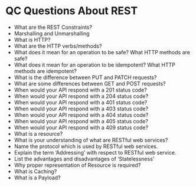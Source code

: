 # QC Questions About REST

- What are the REST Constraints?
 - Marshalling and Unmarshalling
 - What is HTTP?
 - What are the HTTP verbs/methods?
 - What does it mean for an operation to be safe? What HTTP methods are safe?
 - What does it mean for an operation to be idempotent? What HTTP methods are idempotent?
 - What is the difference between PUT and PATCH requests?
 - What are some differences between GET and POST requests?
 - When would your API respond with a 201 status code?
 - When would your API respond with a 204 status code?
 - When would your API respond with a 401 status code?
 - When would your API respond with a 403 status code?
 - When would your API respond with a 404 status code?
 - When would your API respond with a 405 status code?
 - When would your API respond with a 409 status code?
 - What is a resource?
 - What is your understanding of what are RESTful web services?
 - Name the protocol which is used by RESTful web services.
 - Explain the term ‘Addressing’ with respect to RESTful web service.
 - List the advantages and disadvantages of ‘Statelessness’
 - Why proper representation of Resource is required?
 - What is Caching?
 - What is a Payload?
